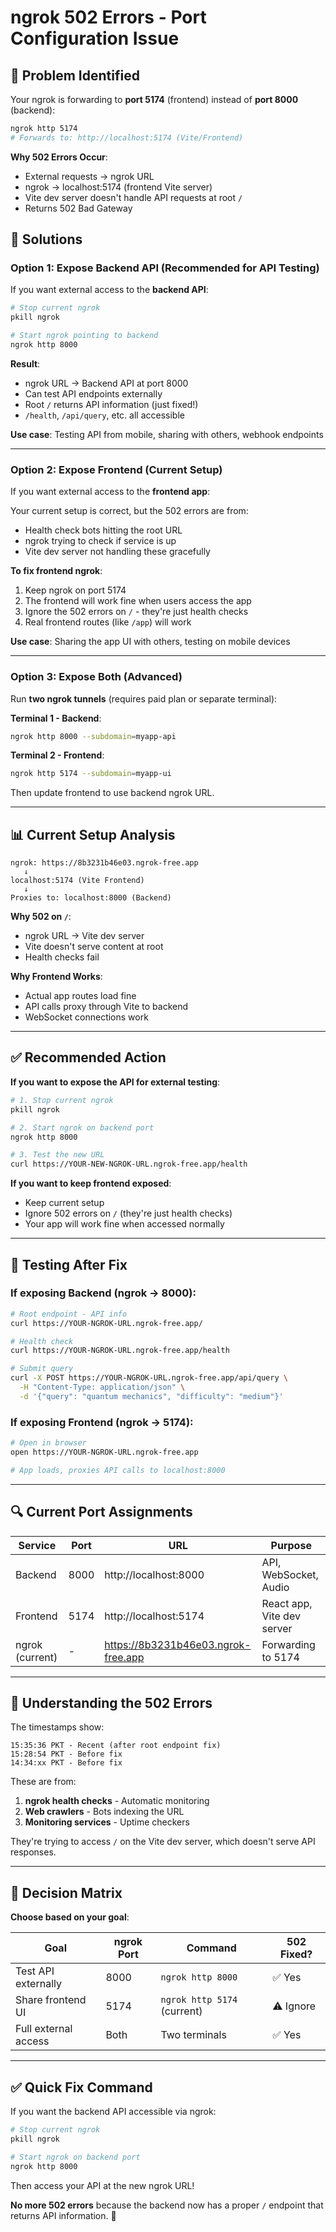 # ngrok 502 Errors - Port Configuration Issue

## 🎯 Problem Identified

Your ngrok is forwarding to **port 5174** (frontend) instead of **port 8000** (backend):

```bash
ngrok http 5174
# Forwards to: http://localhost:5174 (Vite/Frontend)
```

**Why 502 Errors Occur**:
- External requests → ngrok URL
- ngrok → localhost:5174 (frontend Vite server)
- Vite dev server doesn't handle API requests at root `/`
- Returns 502 Bad Gateway

## 🔧 Solutions

### Option 1: Expose Backend API (Recommended for API Testing)

If you want external access to the **backend API**:

```bash
# Stop current ngrok
pkill ngrok

# Start ngrok pointing to backend
ngrok http 8000
```

**Result**:
- ngrok URL → Backend API at port 8000
- Can test API endpoints externally
- Root `/` returns API information (just fixed!)
- `/health`, `/api/query`, etc. all accessible

**Use case**: Testing API from mobile, sharing with others, webhook endpoints

---

### Option 2: Expose Frontend (Current Setup)

If you want external access to the **frontend app**:

Your current setup is correct, but the 502 errors are from:
- Health check bots hitting the root URL
- ngrok trying to check if service is up
- Vite dev server not handling these gracefully

**To fix frontend ngrok**:
1. Keep ngrok on port 5174
2. The frontend will work fine when users access the app
3. Ignore the 502 errors on `/` - they're just health checks
4. Real frontend routes (like `/app`) will work

**Use case**: Sharing the app UI with others, testing on mobile devices

---

### Option 3: Expose Both (Advanced)

Run **two ngrok tunnels** (requires paid plan or separate terminal):

**Terminal 1 - Backend**:
```bash
ngrok http 8000 --subdomain=myapp-api
```

**Terminal 2 - Frontend**:
```bash
ngrok http 5174 --subdomain=myapp-ui
```

Then update frontend to use backend ngrok URL.

---

## 📊 Current Setup Analysis

```
ngrok: https://8b3231b46e03.ngrok-free.app
   ↓
localhost:5174 (Vite Frontend)
   ↓
Proxies to: localhost:8000 (Backend)
```

**Why 502 on `/`**:
- ngrok URL → Vite dev server
- Vite doesn't serve content at root
- Health checks fail

**Why Frontend Works**:
- Actual app routes load fine
- API calls proxy through Vite to backend
- WebSocket connections work

---

## ✅ Recommended Action

**If you want to expose the API for external testing**:

```bash
# 1. Stop current ngrok
pkill ngrok

# 2. Start ngrok on backend port
ngrok http 8000

# 3. Test the new URL
curl https://YOUR-NEW-NGROK-URL.ngrok-free.app/health
```

**If you want to keep frontend exposed**:
- Keep current setup
- Ignore 502 errors on `/` (they're just health checks)
- Your app will work fine when accessed normally

---

## 🧪 Testing After Fix

### If exposing Backend (ngrok → 8000):
```bash
# Root endpoint - API info
curl https://YOUR-NGROK-URL.ngrok-free.app/

# Health check
curl https://YOUR-NGROK-URL.ngrok-free.app/health

# Submit query
curl -X POST https://YOUR-NGROK-URL.ngrok-free.app/api/query \
  -H "Content-Type: application/json" \
  -d '{"query": "quantum mechanics", "difficulty": "medium"}'
```

### If exposing Frontend (ngrok → 5174):
```bash
# Open in browser
open https://YOUR-NGROK-URL.ngrok-free.app

# App loads, proxies API calls to localhost:8000
```

---

## 🔍 Current Port Assignments

| Service | Port | URL | Purpose |
|---------|------|-----|---------|
| Backend | 8000 | http://localhost:8000 | API, WebSocket, Audio |
| Frontend | 5174 | http://localhost:5174 | React app, Vite dev server |
| ngrok (current) | - | https://8b3231b46e03.ngrok-free.app | Forwarding to 5174 |

---

## 📝 Understanding the 502 Errors

The timestamps show:
```
15:35:36 PKT - Recent (after root endpoint fix)
15:28:54 PKT - Before fix
14:34:xx PKT - Before fix
```

These are from:
1. **ngrok health checks** - Automatic monitoring
2. **Web crawlers** - Bots indexing the URL
3. **Monitoring services** - Uptime checkers

They're trying to access `/` on the Vite dev server, which doesn't serve API responses.

---

## 🎯 Decision Matrix

**Choose based on your goal**:

| Goal | ngrok Port | Command | 502 Fixed? |
|------|------------|---------|------------|
| Test API externally | 8000 | `ngrok http 8000` | ✅ Yes |
| Share frontend UI | 5174 | `ngrok http 5174` (current) | ⚠️ Ignore |
| Full external access | Both | Two terminals | ✅ Yes |

---

## ✅ Quick Fix Command

If you want the backend API accessible via ngrok:

```bash
# Stop current ngrok
pkill ngrok

# Start ngrok on backend port
ngrok http 8000
```

Then access your API at the new ngrok URL!

**No more 502 errors** because the backend now has a proper `/` endpoint that returns API information. 🚀
